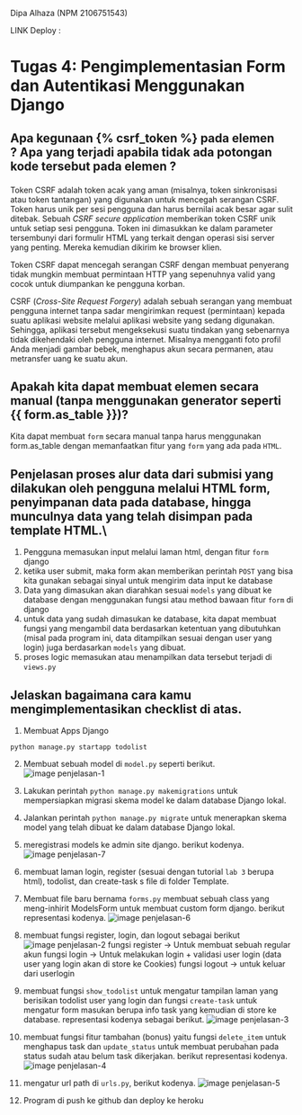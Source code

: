 Dipa Alhaza (NPM 2106751543)

LINK Deploy :

# Tugas 4: Pengimplementasian Form dan Autentikasi Menggunakan Django

## Apa kegunaan {% csrf_token %} pada elemen <form>? Apa yang terjadi apabila tidak ada potongan kode tersebut pada elemen <form>?
Token CSRF adalah token acak yang aman (misalnya, token sinkronisasi atau token tantangan) yang digunakan untuk mencegah serangan CSRF. Token harus unik per sesi pengguna dan harus bernilai acak besar agar sulit ditebak. Sebuah _CSRF secure application_ memberikan token CSRF unik untuk setiap sesi pengguna. Token ini dimasukkan ke dalam parameter tersembunyi dari formulir HTML yang terkait dengan operasi sisi server yang penting. Mereka kemudian dikirim ke browser klien.

Token CSRF dapat mencegah serangan CSRF dengan membuat penyerang tidak mungkin membuat permintaan HTTP yang sepenuhnya valid yang cocok untuk diumpankan ke pengguna korban.

CSRF (_Cross-Site Request Forgery_) adalah sebuah serangan yang membuat pengguna internet  tanpa sadar mengirimkan request (permintaan) kepada suatu aplikasi website melalui aplikasi website yang sedang digunakan. Sehingga, aplikasi tersebut mengeksekusi suatu tindakan yang sebenarnya tidak dikehendaki oleh pengguna internet. Misalnya mengganti foto profil Anda menjadi gambar bebek, menghapus akun secara permanen, atau metransfer uang ke suatu akun. 

## Apakah kita dapat membuat elemen <form> secara manual (tanpa menggunakan generator seperti {{ form.as_table }})? 

Kita dapat membuat `form` secara manual tanpa harus menggunakan form.as_table dengan memanfaatkan fitur yang `form` yang ada pada `HTML`.

##  Penjelasan proses alur data dari submisi yang dilakukan oleh pengguna melalui HTML form, penyimpanan data pada database, hingga munculnya data yang telah disimpan pada template HTML.\

1. Pengguna memasukan input melalui laman html, dengan fitur `form` django
2. ketika user submit, maka form akan memberikan perintah `POST` yang bisa kita gunakan sebagai sinyal untuk mengirim data input ke database
2. Data yang dimasukan akan diarahkan sesuai `models` yang dibuat ke database dengan menggunakan fungsi atau method bawaan fitur `form` di django
3. untuk data yang sudah dimasukan ke database, kita dapat membuat fungsi yang mengambil data berdasarkan ketentuan yang dibutuhkan (misal pada program ini, data ditampilkan sesuai dengan user yang login) juga berdasarkan `models` yang dibuat.
4. proses logic memasukan atau menampilkan data tersebut terjadi di `views.py`


## Jelaskan bagaimana cara kamu mengimplementasikan checklist di atas.

1. Membuat Apps Django
```shell
python manage.py startapp todolist
```
2. Membuat sebuah model di `model.py` seperti berikut.
![image penjelasan-1](photo/Penjelasan1.jpg.jpg)

3. Lakukan perintah `python manage.py makemigrations` untuk mempersiapkan migrasi skema model ke dalam database Django lokal.

4. Jalankan perintah `python manage.py migrate` untuk menerapkan skema model yang telah dibuat ke dalam database Django lokal.

5. meregistrasi models ke admin site django. berikut kodenya.
![image penjelasan-7](photo/Penjelasan7.jpg.jpg.jpg)

5. membuat laman login, register (sesuai dengan tutorial `lab 3` berupa html), todolist, dan create-task s file di folder Template.

6. Membuat file baru bernama `forms.py` membuat sebuah class yang meng-inhirit ModelsForm untuk membuat custom form django. berikut representasi kodenya.
![image penjelasan-6](photo/Penjelasan6.jpg.jpg.jpg)


7. membuat fungsi register, login, dan logout sebagai berikut
![image penjelasan-2](photo/Penjelasan2.jpg.jpg)
fungsi register -> Untuk membuat sebuah regular akun
fungsi login -> Untuk melakukan login + validasi user login (data user yang login akan di store ke Cookies)
fungsi logout -> untuk keluar dari userlogin


8. membuat fungsi `show_todolist` untuk mengatur tampilan laman yang berisikan todolist user yang login dan fungsi `create-task` untuk mengatur form masukan berupa info task yang kemudian di store ke database. representasi kodenya sebagai berikut.
![image penjelasan-3](photo/Penjelasan3.jpg.jpg)


9. membuat fungsi fitur tambahan (bonus) yaitu fungsi `delete_item` untuk menghapus task dan `update_status` untuk membuat perubahan pada status sudah atau belum task dikerjakan.
berikut representasi kodenya.
![image penjelasan-4](photo/Penjelasan4.jpg.jpg)


10. mengatur url path di `urls.py`, berikut kodenya.
![image penjelasan-5](photo/Penjelasan5.jpg.jpg)


11. Program di push ke github dan deploy ke heroku




